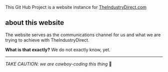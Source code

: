 
This Git Hub Project is a website instance for 
[TheIndustryDirect.com](http://theindustrydirect.com)

about this website
---

The website serves as the communications channel for us and what we are trying to achieve with TheIndustryDirect. 

**What is that exactly?**
 We do not exactly know, yet. 
 
 ---

*TAKE CAUTION: we are cowboy-coding this thing* 🤠